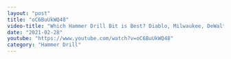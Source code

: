 ```yaml
---
layout: "post"
title: "oC6BuUkWQ48"
video-title: "Which Hammer Drill Bit is Best? Diablo, Milwaukee, DeWalt, Bosch, Irwin, Makita, Ryobi"
date: "2021-02-28"
youtube: "https://www.youtube.com/watch?v=oC6BuUkWQ48"
category: "Hammer Drill"
---
```

<div class="space-y-1"></div>